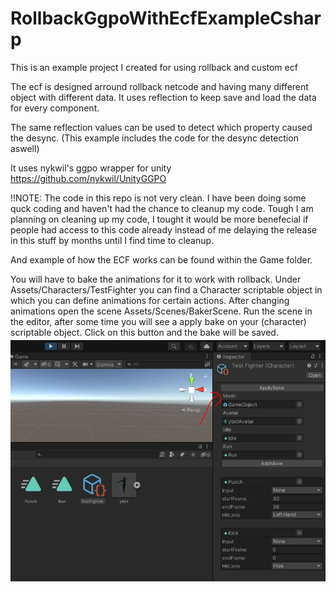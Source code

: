 # RollbackGgpoWithEcfExampleCsharp

This is an example project I created for using rollback and custom ecf

The ecf is designed arround rollback netcode and having many different object with different data. It uses reflection to keep save and load the data for every component.

The same reflection values can be used to detect which property caused the desync.
(This example includes the code for the desync detection aswell)

It uses nykwil's ggpo wrapper for unity
https://github.com/nykwil/UnityGGPO

!!NOTE: The code in this repo is not very clean. I have been doing some quck coding and haven't had the chance to cleanup my code. Tough I am planning on cleaning up my code, I tought it would be more benefecial if people had access to this code already instead of me delaying the release in this stuff by months until I find time to cleanup.

And example of how the ECF works can be found within the Game folder.

You will have to bake the animations for it to work with rollback.
Under Assets/Characters/TestFighter you can find a Character scriptable object in which you can define animations for certain actions. After changing animations open the scene Assets/Scenes/BakerScene. Run the scene in the editor, after some time you will see a apply bake on your (character) scriptable object. Click on this button and the bake will be saved.
![Character scriptable object apply button](./gitimages/scriptableapply.png)